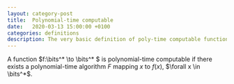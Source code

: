 ```yaml
---
layout: category-post
title:  Polynomial-time computable 
date:   2020-03-13 15:00:00 +0100
categories: definitions
description: The very basic definition of poly-time computable function
---
```

A function $f:\bits^* \to \bits^* $ is polynomial-time computable if there exists a polynomial-time algorithm $F$ mapping $x$ to $f(x)$, $\forall x \in \bits^*$.
